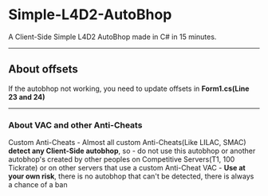 # Simple-L4D2-AutoBhop
A Client-Side Simple L4D2 AutoBhop made in C# in 15 minutes.
____
## About offsets
If the autobhop not working, you need to update offsets in **Form1.cs(Line 23 and 24)**
____
### About VAC and other Anti-Cheats
Custom Anti-Cheats - Almost all custom Anti-Cheats(Like LILAC, SMAC) **detect any Client-Side autobhop**, so - do not use this autobhop or another autobhop's created by other peoples on Competitive Servers(T1, 100 Tickrate) or on other servers that use a custom Anti-Cheat
VAC - **Use at your own risk**, there is no autobhop that can't be detected, there is always a chance of a ban
